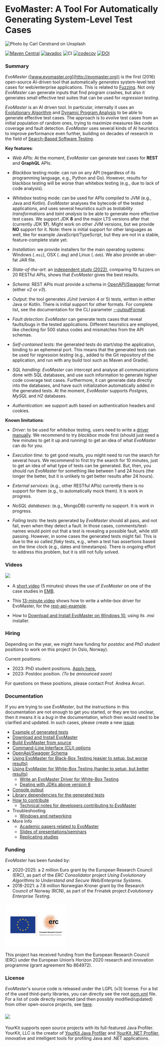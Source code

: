 # EvoMaster: A Tool For Automatically Generating System-Level Test Cases


![](docs/img/carl-cerstrand-136810_compressed.jpg  "Photo by Carl Cerstrand on Unsplash")

[![Maven Central](https://maven-badges.herokuapp.com/maven-central/org.evomaster/evomaster-client-java/badge.svg)](https://maven-badges.herokuapp.com/maven-central/org.evomaster/evomaster-client-java)
[![javadoc](https://javadoc.io/badge2/org.evomaster/evomaster-client-java-controller/javadoc.svg)](https://javadoc.io/doc/org.evomaster/evomaster-client-java-controller)
![CI](https://github.com/EMResearch/EvoMaster/workflows/CI/badge.svg)
[![codecov](https://codecov.io/gh/EMResearch/EvoMaster/branch/master/graph/badge.svg)](https://codecov.io/gh/EMResearch/EvoMaster)
[![DOI](https://zenodo.org/badge/92385933.svg)](https://zenodo.org/badge/latestdoi/92385933)



### Summary 

_EvoMaster_ ([www.evomaster.org](http://evomaster.org)) is the first (2016) open-source AI-driven tool 
that automatically *generates* system-level test cases
for web/enterprise applications.
This is related to [Fuzzing](https://en.wikipedia.org/wiki/Fuzzing).
Not only _EvoMaster_ can generate inputs that find program crashes, but also it generates small effective test suites that can be used for _regression testing_.

_EvoMaster_ is an AI driven tool.
In particular, internally it uses an [Evolutionary Algorithm](https://en.wikipedia.org/wiki/Evolutionary_algorithm) 
and [Dynamic Program Analysis](https://en.wikipedia.org/wiki/Dynamic_program_analysis)  to be 
able to generate effective test cases.
The approach is to *evolve* test cases from an initial population of 
random ones, trying to maximize measures like code coverage and fault detection.
_EvoMaster_ uses several kinds of AI heuristics to improve performance even further, 
building on decades of research in the field of [Search-Based Software Testing](https://en.wikipedia.org/wiki/Search-based_software_engineering).


__Key features__:

* _Web APIs_: At the moment, _EvoMaster_ can generate test cases for __REST__ and __GraphQL__ APIs. 

* _Blackbox_ testing mode: can run on any API (regardless of its programming language, e.g., Python and Go).
   However, results for blackbox testing will be worse than whitebox testing (e.g., due to lack of code analysis).

* _Whitebox_ testing mode: can be used for APIs compiled to 
  JVM (e.g., Java and Kotlin). _EvoMaster_ analyses the bytecode of the tested applications, and uses
  several heuristics such as _testability transformations_ and _taint analysis_ to be able to generate
  more effective test cases. We support JDK __8__ and the major LTS versions after that (currently JDK __17__). Might work on other JVM versions, but we provide __NO__ support for it. 
   Note: there is initial support for other languages as well, like for example JavaScript/TypeScript, but they are not in a stable, feature-complete state yet. 

* _Installation_: we provide installers for the main operating systems: Windows (`.msi`), 
  OSX (`.dmg`) and Linux (`.deb`). We also provide an uber-fat JAR file.

* _State-of-the-art_: an [independent study (2022)](https://arxiv.org/abs/2204.08348), comparing 10 fuzzers on 20 RESTful APIs, shows that _EvoMaster_ gives the best results.   

* _Schema_: REST APIs must provide a schema in [OpenAPI/Swagger](https://swagger.io) 
  format (either _v2_ or _v3_).

* _Output_: the tool generates _JUnit_ (version 4 or 5) tests, written in either Java or Kotlin. There is initial support for other formats. For complete list, see the documentation for the CLI parameter [--outputFormat](docs/options.md).

* _Fault detection_: _EvoMaster_ can generate tests cases that reveal faults/bugs in the tested applications.
  Different heuristics are employed, like checking for 500 status codes and mismatches from the API schemas. 

* _Self-contained tests_: the generated tests do start/stop the application, binding to an ephemeral port.
  This means that the generated tests can be used for _regression testing_ (e.g., added to the Git repository
  of the application, and run with any build tool such as Maven and Gradle). 

  
* _SQL handling_: _EvoMaster_ can intercept and analyse all communications done with SQL databases, and use
  such information to generate higher code coverage test cases. Furthermore, it can generate data directly
  into the databases, and have such initialization automatically added in the generated tests. 
  At the moment, _EvoMaster_ supports _Postgres_, _MySQL_ and _H2_  databases.  


* _Authentication_: we support auth based on authentication headers and cookies. 

__Known limitations__:

* _Driver_: to be used for _whitebox_ testing, users need to write a [driver manually](docs/write_driver.md).
  We recommend to try _blackbox_ mode first (should just need a few minutes to get it up and running) to get
  an idea of what _EvoMaster_ can do for you.  

* _Execution time_: to get good results, you might need to run the search for several hours. 
  We recommend to first try the search for 10 minutes, just to get an idea of what type of tests can be generated.
  But, then, you should run _EvoMaster_ for something like between 1 and 24 hours (the longer the better, but
  it is unlikely to get better results after 24 hours).
  
* _External services_: (e.g., other RESTful APIs) currently there is no support for them (e.g., to automatically mock them).
  It is work in progress.
  
* _NoSQL databases_: (e.g., MongoDB) currently no support. It is work in progress. 

* _Failing tests_: the tests generated by _EvoMaster_ should all pass, and not fail, even when they detect a fault.
  In those cases, comments/test-names would point out that a test is revealing a possible fault, while still passing.
  However, in some cases the generated tests might fail. This is due to the so called _flaky_ tests, e.g., when
  a test has assertions based on the time clock (e.g., dates and timestamps). 
  There is ongoing effort to address this problem, but it is still not fully solved.   

<!--### Videos---> 
<!-- 
<div>Icons made by <a href="https://www.flaticon.com/authors/freepik" title="Freepik">Freepik</a> from <a href="https://www.flaticon.com/" title="Flaticon">www.flaticon.com</a></div> 
-->


### Videos

![](docs/img/video-player-flaticon.png)

* A [short video](https://youtu.be/3mYxjgnhLEo) (5 minutes)
shows the use of _EvoMaster_ on one of the 
case studies in [EMB](https://github.com/EMResearch/EMB). 

* This [13-minute video](https://youtu.be/ORxZoYw7LnM)
  shows how to write a white-box driver for EvoMaster, for the
  [rest-api-example](https://github.com/EMResearch/rest-api-example). 

* How to [Download and Install EvoMaster on Windows 10](https://youtu.be/uh_XzGxws9o), using its _.msi_ installer. 
 
### Hiring

Depending on the year, we might have funding for _postdoc_ and _PhD student_ positions to work on this project (in Oslo, Norway).

Current positions:
* 2023: PhD student positions. [Apply here.](https://www.kristiania.no/en/about-kristiania/vacant-positions/?rmpage=job&rmjob=592&rmlang=UK)
* 2023: Postdoc position. *(To be announced soon)* 

For questions on these positions, please contact Prof. Andrea Arcuri. 

<!---
For more details on current vacancies, see our group page at [AISE Lab](https://emresearch.github.io/).
--->



### Documentation

If you are trying to use _EvoMaster_, but the instructions in this documentation are not enough to get you started, or they are too unclear, then it means it is a _bug_ in the documentation, which then would need to be clarified and updated. In such cases, please create a new [issue](https://github.com/EMResearch/EvoMaster/issues).  

* [Example of generated tests](docs/example.md)
* [Download and Install EvoMaster](docs/download.md)
* [Build EvoMaster from source](docs/build.md)
* [Command-Line Interface (CLI) options](docs/options.md)
* [OpenApi/Swagger Schema](docs/openapi.md)
* [Using EvoMaster for Black-Box Testing (easier to setup, but worse results)](docs/blackbox.md)
* [Using EvoMaster for White-Box Testing (harder to setup, but better results)](docs/whitebox.md)
    * [Write an EvoMaster Driver for White-Box Testing](docs/write_driver.md)
    * [Dealing with JDKs above version 8](docs/jdks.md)
* [Console output](docs/console_output.md)  
* [Library dependencies for the generated tests](docs/library_dependencies.md)
* [How to contribute](docs/contribute.md)
    * [Technical notes for developers contributing to EvoMaster](docs/for_developers.md)
* Troubleshooting
    * [Windows and networking](docs/troubleshooting/windows.md)
* More Info
    * [Academic papers related to EvoMaster](docs/publications.md)
    * [Slides of presentations/seminars](docs/presentations.md)
    * [Replicating studies](docs/replicating_studies.md)






### Funding

_EvoMaster_ has been funded by: 
* 2020-2025: a 2 million Euro grant by the European Research Council (ERC),
as part of the *ERC Consolidator* project 
<i>Using Evolutionary Algorithms to Understand and Secure Web/Enterprise Systems</i>.
*  2018-2021: a 7.8 million Norwegian Kroner grant  by the Research Council of Norway (RCN), 
as part of the Frinatek project <i>Evolutionary Enterprise Testing</i>.  


<img src="https://github.com/EMResearch/EvoMaster/blob/master/docs/img/LOGO_ERC-FLAG_EU_.jpg?raw=true" width="200" >


This project has received funding from the European Research Council (ERC) under the European Union’s Horizon 2020 research and innovation programme (grant agreement No 864972).


### License
_EvoMaster_'s source code is released under the LGPL (v3) license.
For a list of the used third-party libraries, you can directly see the root [pom.xml](./pom.xml) file.
For a list of code directly imported (and then possibly modified/updated) from 
other open-source projects, see [here](./docs/reused_code.md).


### ![](https://www.yourkit.com/images/yklogo.png)

YourKit supports open source projects with its full-featured Java Profiler.
YourKit, LLC is the creator of 
<a href="https://www.yourkit.com/java/profiler/">YourKit Java Profiler</a>
and 
<a href="https://www.yourkit.com/.net/profiler/">YourKit .NET Profiler</a>,
innovative and intelligent tools for profiling Java and .NET applications.


